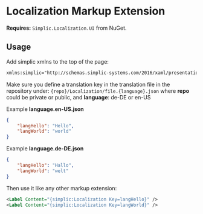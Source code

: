 # Localization Markup Extension
**Requires:** `Simplic.Localization.UI` from NuGet.

## Usage
Add simplic xmlns to the top of the page:
```xml
xmlns:simplic="http://schemas.simplic-systems.com/2016/xaml/presentation"
```

Make sure you define a translation key in the translation file in the repository under:
`{repo}/Localization/file.{language}.json` 
where **repo** could be private or public, and **language**: de-DE or en-US

Example **language.en-US.json**
```json
{
    "langHello": "Hello",
    "langWorld": "world"
}
```

Example **language.de-DE.json**
```json
{
    "langHello": "Hallo",
    "langWorld": "welt"
}
```

Then use it like any other markup extension:
```xml
<Label Content="{simplic:Localization Key=langHello}" />
<Label Content="{simplic:Localization Key=langWorld}" />
```
